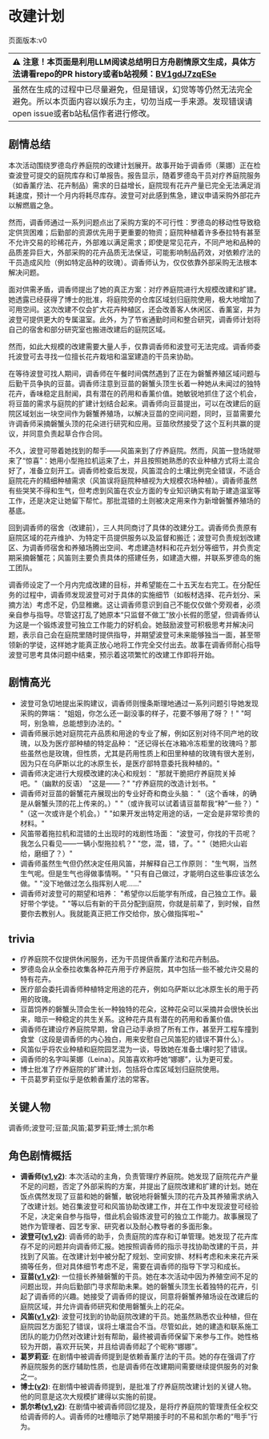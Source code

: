 # 改建计划
页面版本:v0
 

| :warning: 注意！本页面是利用LLM阅读总结明日方舟剧情原文生成，具体方法请看repo的PR history或者b站视频：[BV1gdJ7zqESe](https://www.bilibili.com/video/BV1gdJ7zqESe/)         |
|:----------------------------|
| 虽然在生成的过程中已尽量避免，但是错误，幻觉等等仍然无法完全避免。所以本页面内容以娱乐为主，切勿当成一手来源。发现错误请open issue或者b站私信作者进行修改。|



## 剧情总结
本次活动围绕罗德岛疗养庭院的改建计划展开。故事开始于调香师（莱娜）正在检查波登可提交的庭院库存和订单报告。报告显示，随着罗德岛干员对疗养庭院服务（如香薰疗法、花卉制品）需求的日益增长，庭院现有花卉产量已完全无法满足消耗速度，预计一个月内将耗尽库存。波登可对此感到焦急，建议申请采购外部花卉以解燃眉之急。

然而，调香师通过一系列问题点出了采购方案的不可行性：罗德岛的移动性导致稳定供货困难；后勤部的资源优先用于更重要的物资；庭院种植着许多泰拉特有甚至不允许交易的珍稀花卉，外部难以满足需求；即使是常见花卉，不同产地和品种的品质差异巨大，外部采购的花卉品质无法保证，可能影响制品药效，对依赖疗法的干员造成风险（例如特定品种的玫瑰）。调香师认为，仅仅依靠外部采购无法根本解决问题。

面对供需矛盾，调香师提出了她的真正方案：对疗养庭院进行大规模改建和扩建。她透露已经获得了博士的批准，将庭院旁的仓库区域划归庭院使用，极大地增加了可用空间。这次改建不仅会扩大花卉种植区，还会改善客人休闲区、香薰室，并为波登可提供更大的专属温室。此外，为了节省通勤时间和整合研究，调香师计划将自己的宿舍和部分研究室也搬进改建后的庭院区域。

然而，如此大规模的改建需要大量人手，仅靠调香师和波登可无法完成。调香师委托波登可去寻找一位擅长花卉栽培和温室建造的干员来协助。

在等待波登可找人期间，调香师在午餐时间偶然遇到了正在为磐蟹养殖区域问题与后勤干员争执的豆苗。调香师注意到豆苗的磐蟹头顶生长着一种她从未闻过的独特花卉，香味稳定且耐闻，具有潜在的药用和香薰价值。她敏锐地抓住了这个机会，将豆苗的需求与庭院的扩建计划结合起来。调香师向豆苗提出，可以在改建后的庭院区域划出一块空间作为磐蟹养殖场，以解决豆苗的空间问题，同时，豆苗需要允许调香师采摘磐蟹头顶的花朵进行研究和应用。豆苗欣然接受了这个互利共赢的提议，并同意负责起草合作合同。

不久，波登可带着她找到的帮手——风笛来到了疗养庭院。然而，风笛一登场就带来了“惊喜”：她用小型拖拉机运来了土，并且按照她熟悉的农业种植方式将土混合好了，准备立刻开工。调香师检查后发现，风笛混合的土壤比例完全错误，不适合庭院花卉的精细种植需求（风笛误将庭院种植视为大规模农场种植）。调香师虽然有些哭笑不得和生气，但考虑到风笛在农业方面的专业知识确实有助于建造温室等工作，还是决定让她留下帮忙。那批混错的土则被决定用来作为新增磐蟹养殖场的基底。

回到调香师的宿舍（改建前），三人共同商讨了具体的改建分工。调香师负责原有庭院区域的花卉维护、为特定干员提供服务以及监督和搬迁；波登可负责规划改建区、为调香师宿舍和养殖场腾出空间、考虑建造材料和花卉划分等细节，并负责定期采摘磐蟹花；风笛则主要负责具体的搭建任务，如建造大棚，并联系罗德岛的施工团队。

调香师设定了一个月内完成改建的目标，并希望能在二十五天左右完工。在分配任务的过程中，调香师发现波登可对于具体的实施细节（如板材选择、花卉划分、采摘方法）考虑不足，仍显稚嫩。这让调香师意识到自己不能仅仅做个旁观者，必须亲自参与指导。尽管这打乱了她原本“只监督不做工”放小长假的愿望，但调香师认为这是一个锻炼波登可独立工作能力的好机会。她鼓励波登可积极思考并解决问题，表示自己会在庭院里随时提供指导，并期望波登可未来能够独当一面，甚至带领新的学徒，这样她才能真正放心地将工作完全交付出去。故事在调香师耐心指导波登可思考具体问题中结束，预示着这项繁忙的改建工作即将开始。
## 剧情高光
- 波登可急切地提出采购建议，调香师则慢条斯理地通过一系列问题引导她发现采购的弊端：
  "姐姐，你怎么还一副没事的样子，花要不够用了呀？！"
  "呵呵，别急嘛，总能想到办法的。"
- 调香师展示她对庭院花卉品质和用途的专业了解，例如区别对待不同产地的玫瑰，以及为医疗部种植的特定品种：
  "还记得长在冰箱冷冻柜里的玫瑰吗？那些虽然也是玫瑰，但性质，尤其是药用性质上和田里种植的玫瑰有很大差别，因为只在乌萨斯以北的冰原生长，是医疗部特意委托我种植的。"
- 调香师决定进行大规模改建的决心和规划：
  "那就干脆把疗养庭院关掉吧。"（幽默的反语）
  "这是——？"
  "疗养庭院的改造计划书。"
- 调香师对豆苗的磐蟹花卉展现出的专业好奇和商业头脑：
  "（这个香味，的确是从磐蟹头顶的花上传来的。）"
  "（或许我可以试着请豆苗帮我“种”一些？）"
  "（这一次或许是个机会。）"
  "如果开发出特定用途的话，一定会是非常珍贵的材料。"
- 风笛带着拖拉机和混错的土出现时的戏剧性场面：
  "波登可，你找的干员呢？我怎么只看见——一辆小型拖拉机？"
  "您，混，错，了。"
  "（她把火山岩给，磨细了？）"
- 调香师虽然生气但仍然决定任用风笛，并解释自己工作原则：
  "生气啊，当然生气呢。但是生气也得做事情啊。"
  "只有自己做过，才能明白这些事应该怎么做。"
  "没下地做过怎么指挥别人呢......"
- 调香师对波登可的期望和培养：
  "希望你以后能学有所成，自己独立工作。最好带个学徒。"
  "等以后有新的干员分配到庭院，你就是前辈了，到时候，自然要你去教别人。我就能真正把工作交给你，放心做指挥啦~"
## trivia
*   疗养庭院不仅提供休闲服务，还为干员提供香薰疗法和花卉制品。
*   罗德岛会从全泰拉收集各种花卉用于疗养庭院，其中包括一些不被允许交易的特有花卉。
*   医疗部会委托调香师种植特定用途的花卉，例如乌萨斯以北冰原生长的用于药用的玫瑰。
*   豆苗饲养的磐蟹头顶会生长一种独特的花朵，这种花朵可以采摘并会很快长出来，暗示一种稳定的共生关系。这种花卉具有潜在的药用和香薰价值。
*   调香师在建设疗养庭院早期，曾自己动手承担了所有工作，甚至开工程车撞到食堂（这段是调香师的内心独白，用来安慰自己风笛犯的错误不算什么）。
*   风笛似乎将农业种植和庭院园艺混为一谈，导致她在准备土壤时犯了错误。
*   调香师的名字叫莱娜（Leina）。风笛喜欢称呼她“娜娜”，认为更可爱。
*   博士批准了疗养庭院的扩建计划，包括将仓库区域划归庭院使用。
*   干员葛罗莉亚似乎是依赖香薰疗法的常客。
## 关键人物
调香师;波登可;豆苗;风笛;葛罗莉亚;博士;凯尔希
## 角色剧情概括
-   **调香师([v1](../chars/char_181_flower.md),[v2](../char_v3/char_181_flower.md))**: 本次活动的主角，负责管理疗养庭院。她发现了庭院花卉产量不足的问题，否定了外部采购的方案，并提出了庭院改建和扩建的计划。她在饭点偶然发现了豆苗和她的磐蟹，敏锐地将磐蟹头顶的花卉及其养殖需求纳入了改建计划。她召集波登可和风笛协助改建工作，并在工作中发现波登可经验不足，决定亲自参与指导，借此机会锻炼波登可的独立工作能力。故事展现了她作为管理者、园艺专家、研究者以及耐心教导者的多面形象。
-   **波登可([v1](../chars/char_258_podego.md),[v2](../char_v3/char_258_podego.md))**: 调香师的助手，负责庭院的库存和订单管理。她发现了花卉库存不足的问题并向调香师汇报。她按照调香师的指示寻找协助改建的干员，并找到了风笛。在改建计划中被分配了规划、空间安排、材料考虑和未来花卉采摘等任务，但对具体细节考虑不足，需要在调香师的指导下学习和成长。
-   **豆苗([v1](../chars/char_452_bstalk.md),[v2](../char_v3/char_452_bstalk.md))**: 一位擅长养殖磐蟹的干员。她在本次活动中因为养殖空间不足的问题出现，并向后勤部门寻求帮助未果。她的磐蟹头顶生长着独特的花卉，引起了调香师的兴趣。她接受了调香师的提议，同意将磐蟹养殖场设在改建后的庭院区域，并允许调香师研究和使用磐蟹头上的花朵。
-   **风笛([v1](../chars/char_222_bpipe.md),[v2](../char_v3/char_222_bpipe.md))**: 波登可找到的协助庭院改建的干员。她虽然熟悉农业种植，但在庭院园艺方面犯了错误，误将土壤混合不当。尽管如此，她的建造和联系施工团队的能力仍然对改建计划有帮助，最终被调香师保留下来参与工作。她性格较为开朗，喜欢开玩笑，并且给调香师起了个昵称“娜娜”。
-   **葛罗莉亚**: 在剧情中被调香师提到是依赖香薰疗法的干员。她的存在强调了疗养庭院服务的医疗辅助性质，也是调香师在改建期间需要继续提供服务的对象之一。
-   **博士([v2](../char_v3/extended_char_bo_shi.md))**: 在剧情中被调香师提到，是批准了疗养庭院改建计划的关键人物。他的同意是这次大规模扩建得以实施的前提。
-   **凯尔希([v1](../chars/char_003_kalts.md),[v2](../char_v3/char_003_kalts.md))**: 在剧情中被调香师回忆提及，是将疗养庭院的管理责任全权交给调香师的人。调香师的吐槽暗示了她早期接手时的不易和凯尔希的“甩手”行为。